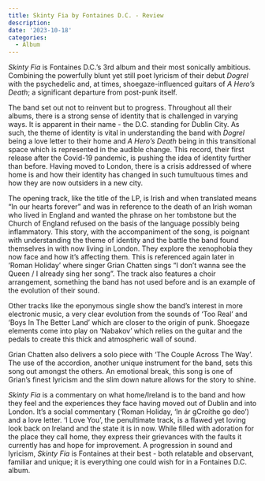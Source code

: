```yaml
---
title: Skinty Fia by Fontaines D.C. - Review
description: 
date: '2023-10-18'
categories:
  - Album
---
```


*Skinty Fia* is Fontaines D.C.’s 3rd album and their most sonically ambitious. Combining the powerfully blunt yet still poet lyricism of their debut *Dogrel* with the psychedelic and, at times, shoegaze-influenced guitars of *A Hero’s Death*; a significant departure from post-punk itself.


The band set out not to reinvent but to progress. Throughout all their albums, there is a strong sense of identity that is challenged in varying ways. It is apparent in their name - the D.C. standing for Dublin City. As such, the theme of identity is vital in understanding the band with *Dogrel* being a love letter to their home and *A Hero’s Death* being in this transitional space which is represented in the audible change. This record, their first release after the Covid-19 pandemic, is pushing the idea of identity further than before. Having moved to London, there is a crisis addressed of where home is and how their identity has changed in such tumultuous times and how they are now outsiders in a new city. 


The opening track, like the title of the LP, is Irish and when translated means “In our hearts forever” and was in reference to the death of an Irish woman who lived in England and wanted the phrase on her tombstone but the Church of England refused on the basis of the language possibly being inflammatory. This story, with the accompaniment of the song, is poignant with understanding the theme of identity and the battle the band found themselves in with now living in London. They explore the xenophobia they now face and how it’s affecting them. This is referenced again later in ‘Roman Holiday’ where singer Grian Chatten sings “I don’t wanna see the Queen / I already sing her song”. The track also features a choir arrangement, something the band has not used before and is an example of the evolution of their sound. 


Other tracks like the eponymous single show the band’s interest in more electronic music, a very clear evolution from the sounds of ‘Too Real’ and ‘Boys In The Better Land’ which are closer to the origin of punk. Shoegaze elements come into play on ‘Nabakov’ which relies on the guitar and the pedals to create this thick and atmospheric wall of sound. 


Grian Chatten also delivers a solo piece with ‘The Couple Across The Way’. The use of the accordion, another unique instrument for the band, sets this song out amongst the others. An emotional break, this song is one of Grian’s finest lyricism and the slim down nature allows for the story to shine.


*Skinty Fia* is a commentary on what home/Ireland is to the band and how they feel and the experiences they face having moved out of Dublin and into London. It’s a social commentary (‘Roman Holiday, ‘In ár gCroíthe go deo’) and a love letter. ‘I Love You’, the penultimate track, is a flawed yet loving look back on Ireland and the state it is in now. While filled with adoration for the place they call home, they express their grievances with the faults it currently has and hope for improvement. A progression in sound and lyricism, *Skinty Fia* is Fontaines at their best - both relatable and observant, familiar and unique; it is everything one could wish for in a Fontaines D.C. album.

